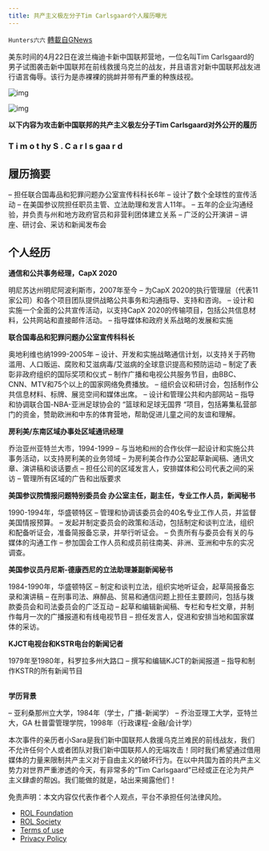 ```yaml
---
title: 共产主义极左分子Tim Carlsgaard个人履历曝光
---
```

`Hunters六六` [轉載自GNews](https://gnews.org/zh-hans/2418462/)

美东时间的4月22日在波兰梅迪卡新中国联邦营地，一位名叫Tim Carlsgaard的男子试图袭击新中国联邦在前线救援乌克兰的战友，并且语言对新中国联邦战友进行语言侮辱。该行为是赤裸裸的挑衅并带有严重的种族歧视。
 
![img](https://media.gettr.com/group9/getter/2022/04/25/03/c5563b5a-50b5-1326-1b6f-2e04a173b28c/8065567c5fb74f7b2163e99a1eff74e2.jpg)
 
![img](https://media.gettr.com/group50/getter/2022/04/22/21/6b3770a0-2b1f-0770-c2f9-6865d207ce00/4bd97cce569e335cef89b269d948aa2d.jpg)
 
**以下内容为攻击新中国联邦的共产主义极左分子Tim Carlsgaard对外公开的履历**
 
### **T** **i** **m** **o** **t** **hy** **S** **.** **C** **a** **r** **l** **s** **gaa** **r** **d**
 
## 履历摘要
 
– 担任联合国毒品和犯罪问题办公室宣传科科长6年
 – 设计了数个全球性的宣传活动
 – 在美国参议院担任职员主管、立法助理和发言人11年。
 – 五年的企业沟通经验，并负责与州和地方政府官员和非营利团体建立关系
 – 广泛的公开演讲 – 讲座、研讨会、采访和新闻发布会
 
## 个人经历
 
**通信和公共事务经理，CapX 2020**
 
明尼苏达州明尼阿波利斯市，2007年至今
 – 为CapX 2020的执行管理层（代表11家公司）和各个项目团队提供战略公共事务和沟通指导、支持和咨询。
 – 设计和实施一个全面的公共宣传活动，以支持CapX 2020的传输项目，包括公共信息材料，公共网站和直接邮件活动。
 – 指导媒体和政府关系战略的发展和实施
 
**联合国毒品和犯罪问题办公室宣传科科长**
 
奥地利维也纳1999-2005年
 – 设计、开发和实施战略通信计划，以支持关于药物滥用、人口贩运、腐败和艾滋病毒/艾滋病的全球意识提高和预防运动
 – 制定了表彰非政府组织的国际奖项和仪式
 – 制作广播和电视公共服务节目，由BBC、CNN、MTV和75个以上的国家网络免费播放。
 – 组织会议和研讨会，包括制作公共信息材料、标牌、展览空间和媒体出席。
 – 设计和管理公共和内部网站
 – 指导和协调联合国-NBA-亚洲足球协会的 “篮球和足球无国界 “项目，包括筹集私营部门的资金，赞助欧洲和中东的体育营地，帮助促进儿童之间的友谊和理解。
 
**房利美/东南区域办事处区域通讯经理**
 
乔治亚州亚特兰大市，1994-1999
 – 与当地和州的合作伙伴一起设计和实施公共事务活动，以支持房利美的业务领域
 – 为房利美合作办公室起草新闻稿、通讯文章、演讲稿和谈话要点
 – 担任公司的区域发言人，安排媒体和公司代表之间的采访
 – 管理所有区域的广告和出版要求
 
**美国参议院情报问题特别委员会 办公室主任，副主任，专业工作人员，新闻秘书**
 
1990-1994年，华盛顿特区
 – 管理和协调该委员会的40名专业工作人员，并监督美国情报预算。
 – 发起并制定委员会的政策和活动，包括制定和谈判立法，组织和配备听证会，准备简报备忘录，并举行听证会。
 – 负责所有与委员会有关的与媒体的沟通工作
 – 参加国会工作人员和成员前往南美、非洲、亚洲和中东的实况调查。
 
**美国参议员丹尼斯-德康西尼的立法助理兼副新闻秘书**
 
1984-1990年，华盛顿特区
 – 制定和谈判立法，组织实地听证会，起草简报备忘录和演讲稿
 – 在刑事司法、麻醉品、贸易和通信问题上担任主要顾问，包括与拨款委员会和司法委员会的广泛互动
 – 起草和编辑新闻稿、专栏和专栏文章，并制作每月一次的广播报道和有线电视节目
 – 担任发言人，促进和安排当地和国家媒体的采访。
 
**KJCT电视台和KSTR电台的新闻记者**
 
1979年至1980年，科罗拉多州大路口
 – 撰写和编辑KJCT的新闻报道
 – 指导和制作KSTR的所有新闻节目
 
## 
**学历背景**
 
– 亚利桑那州立大学，1984年（学士，广播-新闻学）
 – 乔治亚理工大学，亚特兰大，GA
 杜普雷管理学院，1998年（行政课程-金融/会计学）
 
本次事件的亲历者小Sara是我们新中国联邦人救援乌克兰难民的前线战友，我们不允许任何个人或者团队对我们新中国联邦人的无端攻击！同时我们希望通过借用媒体的力量来限制共产主义对于自由主义的破坏行为。在以中共国为首的共产主义势力对世界严重渗透的今天，有非常多的“Tim Carlsgaard”已经或正在沦为共产主义肆虐的帮凶。我们能做的就是，站出来揭露他们！

免责声明：本文内容仅代表作者个人观点，平台不承担任何法律风险。
  
- [ROL Foundation](https://rolfoundation.org/)
- [ROL Society](https://rolsociety.org/)
- [Terms of use](https://gnews.org/terms-of-use-3/)
- [Privacy Policy](https://gnews.org/privacy-policy/)
